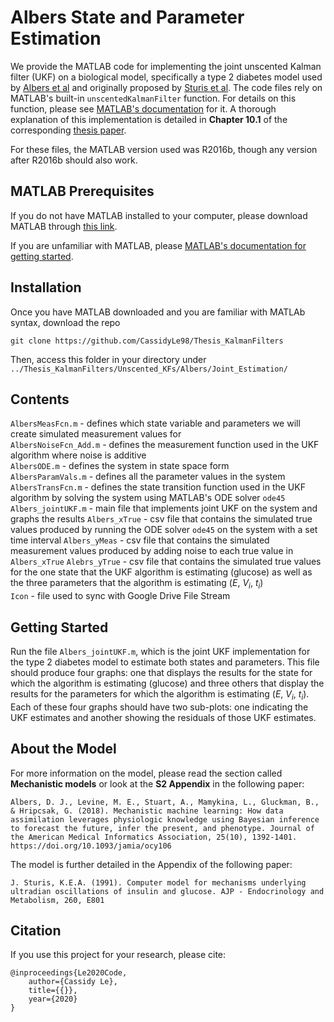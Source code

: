 # Albers State and Parameter Estimation
We provide the MATLAB code for implementing the joint unscented Kalman filter (UKF) on a biological model, specifically a type 2 diabetes model used by [Albers et al](https://www.researchgate.net/publication/328266432_Mechanistic_machine_learning_How_data_assimilation_leverages_physiologic_knowledge_using_Bayesian_inference_to_forecast_the_future_infer_the_present_and_phenotype) and originally proposed by [Sturis et al](https://www.deepdyve.com/lp/the-american-physiological-society/computer-model-for-mechanisms-underlying-ultradian-oscillations-of-mtFTaWd2v1). The code files rely on MATLAB's built-in `unscentedKalmanFilter` function. For details on this function, please see [MATLAB's documentation](https://www.mathworks.com/help/control/ref/unscentedkalmanfilter.html) for it. A thorough explanation of this implementation is detailed in **Chapter 10.1** of the corresponding [thesis paper](https://sites.google.com/g.hmc.edu/cle/thesis).

For these files, the MATLAB version used was R2016b, though any version after R2016b should also work.

## MATLAB Prerequisites
If you do not have MATLAB installed to your computer, please download MATLAB through [this link](https://www.mathworks.com/downloads/).

If you are unfamiliar with MATLAB, please [MATLAB's documentation for getting started](https://www.mathworks.com/help/matlab/getting-started-with-matlab.html).

## Installation
Once you have MATLAB downloaded and you are familiar with MATLAb syntax, download the repo
  ```
  git clone https://github.com/CassidyLe98/Thesis_KalmanFilters
  ```
Then, access this folder in your directory under `../Thesis_KalmanFilters/Unscented_KFs/Albers/Joint_Estimation/`

## Contents
`AlbersMeasFcn.m` - defines which state variable and parameters we will create simulated measurement values for  
`AlbersNoiseFcn_Add.m` - defines the measurement function used in the UKF algorithm where noise is additive  
`AlbersODE.m` - defines the system in state space form  
`AlbersParamVals.m` - defines all the parameter values in the system  
`AlbersTransFcn.m` - defines the state transition function used in the UKF algorithm by solving the system using MATLAB's ODE solver `ode45`
`Albers_jointUKF.m` - main file that implements joint UKF on the system and graphs the results
`Albers_xTrue` - csv file that contains the simulated true values produced by running the ODE solver `ode45` on the system with a set time interval
`Albers_yMeas` - csv file that contains the simulated measurement values produced by adding noise to each true value in `Albers_xTrue`
`Alebrs_yTrue` - csv file that contains the simulated true values for the one state that the UKF algorithm is estimating (glucose) as well as the three parameters that the algorithm is estimating ($E$, $V_i$, $t_i$)  
`Icon` - file used to sync with Google Drive File Stream

## Getting Started
Run the file `Albers_jointUKF.m`, which is the joint UKF implementation for the type 2 diabetes model to estimate both states and parameters. This file should produce four graphs: one that displays the results for the state for which the algorithm is estimating (glucose) and three others that display the results for the parameters for which the algorithm is estimating ($E$, $V_i$, $t_i$). Each of these four graphs should have two sub-plots: one indicating the UKF estimates and another showing the residuals of those UKF estimates.

## About the Model
For more information on the model, please read the section called **Mechanistic models** or look at the **S2 Appendix** in the following paper:
```
Albers, D. J., Levine, M. E., Stuart, A., Mamykina, L., Gluckman, B., & Hripcsak, G. (2018). Mechanistic machine learning: How data assimilation leverages physiologic knowledge using Bayesian inference to forecast the future, infer the present, and phenotype. Journal of the American Medical Informatics Association, 25(10), 1392-1401. https://doi.org/10.1093/jamia/ocy106
```
The model is further detailed in the Appendix of the following paper:
```
J. Sturis, K.E.A. (1991). Computer model for mechanisms underlying ultradian oscillations of insulin and glucose. AJP - Endocrinology and Metabolism, 260, E801
```

## Citation
If you use this project for your research, please cite:
```
@inproceedings{Le2020Code,
    author={Cassidy Le},
    title={{}},
    year={2020}
}
```
